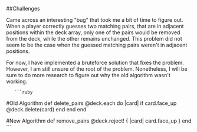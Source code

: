 ##Challenges 

Came across an interesting "bug" that took me a bit of time to figure out. When a player correctly guesses two matching pairs, that are in adjacent positions within the deck array, only one of the pairs would be removed from the deck, while the other remains unchanged. This problem did not seem to be the case when the guessed matching pairs weren't in adjacent positions. 

For now, I have implemented a bruteforce solution that fixes the problem. However, I am still unsure of the root of the problem. Nonetheless, I will be sure to do more research to figure out why the old algorithm wasn't working. 

       ```ruby
  #Old Algorithm 
  def delete_pairs
    @deck.each do |card| 
      if card.face_up
         @deck.delete(card) 
      end
    end
  end

  #New Algorithm 
  def remove_pairs
    @deck.reject! { |card| card.face_up }
  end
        ```